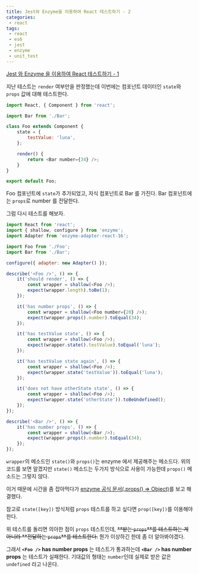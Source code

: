 ```yaml
---
title: Jest와 Enzyme을 이용하여 React 테스트하기 - 2
categories:
 - react
tags:
 - react
 - es6
 - jest
 - enzyme
 - unit_test
---
```


[Jest 와 Enzyme 을 이용하여 React 테스트하기 - 1](https://irrationnelle.github.io/react/2018/02/05/react-render-test-with-jest-enzyme/)

지난 테스트는 `render` 여부만을 판정했는데 이번에는 컴포넌트 데이터인 `state`와 `props` 값에 대해 테스트한다.

```javascript
import React, { Component } from 'react';

import Bar from './Bar';

class Foo extends Component {
	state = {
		testValue: 'luna',
	};

	render() {
		return <Bar number={34} />;
	}
}

export default Foo;
```

Foo 컴포넌트에 `state`가 추가되었고, 자식 컴포넌트로 Bar 를 가진다. Bar 컴포넌트에는 `props`로 number 를 전달한다.

그럼 다시 테스트를 해보자.

```javascript
import React from 'react';
import { shallow, configure } from 'enzyme';
import Adapter from 'enzyme-adapter-react-16';

import Foo from './Foo';
import Bar from './Bar';

configure({ adapter: new Adapter() });

describe('<Foo />', () => {
	it('should render', () => {
		const wrapper = shallow(<Foo />);
		expect(wrapper.length).toBe(1);
	});

	it('has number props', () => {
		const wrapper = shallow(<Foo number={20} />);
		expect(wrapper.props().number).toEqual(34);
	});

	it('has testValue state', () => {
		const wrapper = shallow(<Foo />);
		expect(wrapper.state().testValue).toEqual('luna');
	});

	it('has testValue state again', () => {
		const wrapper = shallow(<Foo />);
		expect(wrapper.state('testValue')).toEqual('luna');
	});

	it('does not have otherState state', () => {
		const wrapper = shallow(<Foo />);
		expect(wrapper.state('otherState')).toBeUndefined();
	});
});

describe('<Bar />', () => {
	it('has number props', () => {
		const wrapper = shallow(<Bar />);
		expect(wrapper.props().number).toEqual(34);
	});
});
```

`wrapper`의 메소드인 `state()`와 `props()`는 enzyme 에서 제공해주는 메소드다. 위의 코드를 보면 알겠지만 `state()` 메소드는 두가지 방식으로 사용이 가능한데 `props()` 메소드는 그렇지 않다.

이거 때문에 시간을 좀 잡아먹다가 [enzyme 공식 문서(.props() => Object)](http://airbnb.io/enzyme/docs/api/ShallowWrapper/props.html)를 보고 해결했다.

참고로 `state([key])` 방식처럼 `props` 테스트를 하고 싶다면 `prop([key])`를 이용해야 한다.

위 테스트를 돌리면 의아한 점이 `props` 테스트인데, ~~**받는 `props`**를 테스트하는 게 아니라 **전달하는 `props`**를 테스트한다.~~ 뭔가 이상하긴 한데 좀 더 알아봐야겠다.

그래서 **`<Foo />` has number props** 는 테스트가 통과하는데 **`<Bar />` has number props** 는 테스트가 실패한다. 기대값의 형태는 `number`인데 실제로 받은 값은 `undefined` 라고 나온다.
